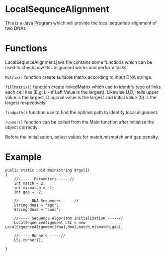 # LocalSequnceAlignment
This is a Java Program which will provide the local sequence alignment of two DNAs

# Functions
LocalSequnceAlignment.java file contains some functions which can be used to check how this alignment works and perform tasks.

`Matrix()` function create suitable matrix according to input DNA strings.

`fillMatrix()` function create linkedMatrix which use to identify type of links each cell has (E.g: L - if Left Value is the largest). Likewise U,D,I tells upper value is the largest, Diagonal value is the largest and initial value (0) is the largest respectively.

`findpath()` function use to find the optimal path to identify local alignment.

`runner()` function can be called from the Main function after initialize the object correctly.

Before the initialization, adjust values for match,mismatch and gap penalty.

# Example

    public static void main(String args[])
    {
        //-----  Parameters -----//
        int match = 2;
        int mismatch = -1;
        int gap = -2;
    
        //----- DNA Sequences -----//
        String dna1 = "agc";
        String dna2 = "aaac";

        //----- Sequence Algorithm Initialization -----//
        LocalSequenceAlignment LSL = new LocalSequenceAlignment(dna1,dna2,match,mismatch,gap);

        //----- Runners -----//
        LSL.runner();
    
    }
